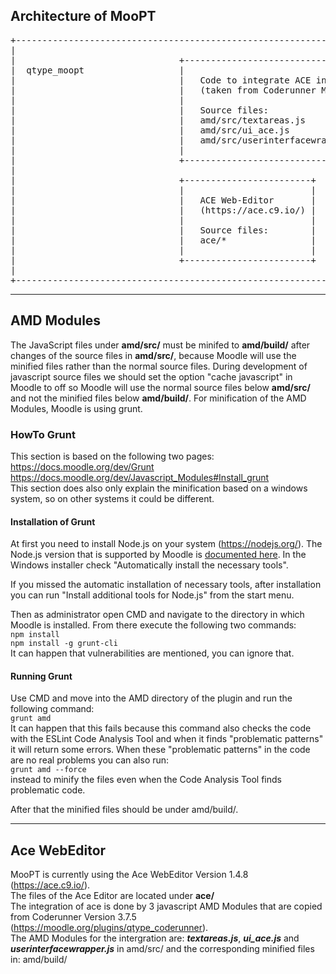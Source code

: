 ## **Architecture of MooPT** ##

<pre>
+----------------------------------------------------------------------------+
|                                                                            |
|                               +------------------------------------------+ |
|  qtype_moopt                  |                                          | |
|                               |   Code to integrate ACE into MooPT       | |
|                               |   (taken from Coderunner Moodle Plugin)  | |
|                               |                                          | |
|                               |   Source files:                          | |
|                               |   amd/src/textareas.js                   | |
|                               |   amd/src/ui_ace.js                      | |
|                               |   amd/src/userinterfacewrapper.js        | |
|                               |                                          | |
|                               +------------------------------------------+ |
|                                                                            |
|                               +------------------------+                   |
|                               |                        |                   |
|                               |   ACE Web-Editor       |                   |
|                               |   (https://ace.c9.io/) |                   |
|                               |                        |                   |
|                               |   Source files:        |                   |
|                               |   ace/*                |                   |
|                               |                        |                   |
|                               +------------------------+                   |
|                                                                            |
+----------------------------------------------------------------------------+
</pre>

----------

## **AMD Modules** ##

The JavaScript files under **amd/src/** must be minifed to **amd/build/** after changes of the source files in **amd/src/**, because Moodle will use the minified files rather than the normal source files. During development of javascript source files we should set the option "cache javascript" in Moodle to off so Moodle will use the normal source files below **amd/src/** and not the minified files below **amd/build/**.
For minification of the AMD Modules, Moodle is using grunt.


### **HowTo Grunt** ###
This section is based on the following two pages:   
https://docs.moodle.org/dev/Grunt  
https://docs.moodle.org/dev/Javascript_Modules#Install_grunt  
This section does also only explain the minification based on a windows system, so on other systems it could be different.

#### **Installation of Grunt** ####
At first you need to install Node.js on your system (https://nodejs.org/). The Node.js version that is supported by Moodle is [documented here](https://docs.moodle.org/dev/Javascript_Modules#Install_NVM_and_Node). In the Windows installer check "Automatically install the necessary tools".

If you missed the automatic installation of necessary tools, after installation you can run "Install additional tools for Node.js" from the start menu.

Then as administrator open CMD and navigate to the directory in which Moodle is installed.
From there execute the following two commands:  
```npm install```  
```npm install -g grunt-cli```  
It can happen that vulnerabilities are mentioned, you can ignore that.


#### **Running Grunt** ####

Use CMD and move into the AMD directory of the plugin and run the following command:   
```grunt amd```  
It can happen that this fails because this command also checks the code with the ESLint Code Analysis Tool and when it finds "problematic patterns" it will return some errors. 
When these "problematic patterns" in the code are no real problems you can also run:   
```grunt amd --force```   
instead to minify the files even when the Code Analysis Tool finds problematic code.

After that the minified files should be under amd/build/.


----------

## **Ace WebEditor** ##

MooPT is currently using the Ace WebEditor Version 1.4.8 (https://ace.c9.io/).  
The files of the Ace Editor are located under **ace/**  
The integration of ace is done by 3 javascript AMD Modules that are copied from Coderunner Version 3.7.5 (https://moodle.org/plugins/qtype_coderunner).   
The AMD Modules for the intergration are: ***textareas.js***, ***ui_ace.js*** and ***userinterfacewrapper.js*** in amd/src/ and the corresponding minified files in: amd/build/